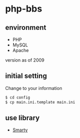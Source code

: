 # php-bbs

## environment

- PHP
- MySQL
- Apache

version as of 2009

## initial setting

Change to your information

```bash
$ cd config
$ cp main.ini.template main.ini
```

## use library

- [Smarty](https://www.smarty.net/)
